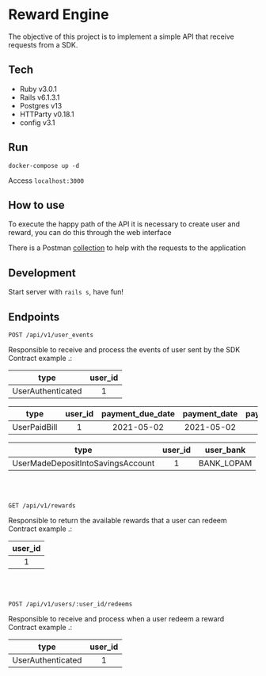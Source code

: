 # Reward Engine

The objective of this project is to implement a simple API that receive requests from a SDK.

## Tech

- Ruby v3.0.1
- Rails v6.1.3.1
- Postgres v13
- HTTParty v0.18.1
- config v3.1


## Run

`docker-compose up -d`

Access `localhost:3000`

## How to use

To execute the happy path of the API it is necessary to create user and reward, you can do this through the web interface

There is a Postman [collection](https://www.getpostman.com/collections/87097dfec79fc8c87a4e) to help with the requests to the application

## Development

Start server with `rails s`, have fun!</br>

## Endpoints

```
POST /api/v1/user_events
```
Responsible to receive and process the events of user sent by the SDK </br>
Contract example .:

| type                   | user_id       |    
| ---------------------- |:-------------:|
| UserAuthenticated      | 1            |

| type                   | user_id       |    payment_due_date | payment_date| payment_amount
| ---------------------- |:-------------:|:-------------:|:-------------:|:-------------:|
| UserPaidBill      | 1            |2021-05-02 | 2021-05-02| 10000

| type                   | user_id       |    user_bank | 
| ---------------------- |:-------------:|:-------------:|
| UserMadeDepositIntoSavingsAccount      | 1            |BANK_LOPAM |

</br></br>

```
GET /api/v1/rewards
```
Responsible to return the available rewards that a user can redeem</br>
Contract example .:

| user_id       |    
|:-------------:|
| 1            |

</br></br>

```
POST /api/v1/users/:user_id/redeems
```
Responsible to receive and process when a user redeem a reward</br>
Contract example .:

| type                   | user_id       |    
| ---------------------- |:-------------:|
| UserAuthenticated      | 1            |

</br></br>